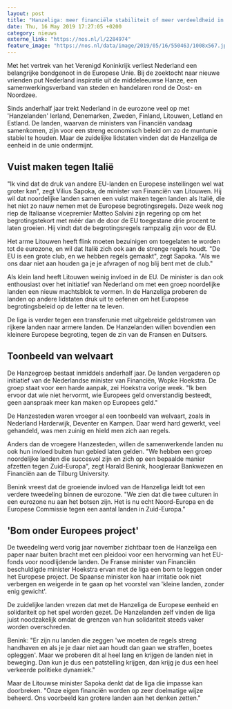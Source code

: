 ```yaml
---
layout: post
title: "Hanzeliga: meer financiële stabiliteit of meer verdeeldheid in Europa?"
date: Thu, 16 May 2019 17:27:05 +0200
category: nieuws
externe_link: "https://nos.nl/l/2284974"
feature_image: "https://nos.nl/data/image/2019/05/16/550463/1008x567.jpg"
---
```


<p>Met het vertrek van het Verenigd Koninkrijk verliest Nederland een belangrijke bondgenoot in de Europese Unie. Bij de zoektocht naar nieuwe vrienden put Nederland inspiratie uit de middeleeuwse Hanze, een samenwerkingsverband van steden en handelaren rond de Oost- en Noordzee.</p>
<p>Sinds anderhalf jaar trekt Nederland in de eurozone veel op met 'Hanzelanden' Ierland, Denemarken, Zweden, Finland, Litouwen, Letland en Estland. De landen, waarvan de ministers van Financiën vandaag samenkomen, zijn voor een streng economisch beleid om zo de muntunie stabiel te houden. Maar de zuidelijke lidstaten vinden dat de Hanzeliga de eenheid in de unie ondermijnt.</p>
<h2>Vuist maken tegen Italië</h2>
<p>"Ik vind dat de druk van andere EU-landen en Europese instellingen wel wat groter kan", zegt Vilius Sapoka, de minister van Financiën van Litouwen. Hij wil dat noordelijke landen samen een vuist maken tegen landen als Italië, die het niet zo nauw nemen met de Europese begrotingsregels. Deze week nog riep de Italiaanse vicepremier Matteo Salvini zijn regering op om het begrotingstekort met méér dan de door de EU toegestane drie procent te laten groeien. Hij vindt dat de begrotingsregels rampzalig zijn voor de EU.</p>
<p>Het arme Litouwen heeft flink moeten bezuinigen om toegelaten te worden tot de eurozone, en wil dat Italië zich ook aan de strenge regels houdt. "De EU is een grote club, en we hebben regels gemaakt", zegt Sapoka. "Als we ons daar niet aan houden ga je je afvragen of nog blij bent met de club."</p>
<p>Als klein land heeft Litouwen weinig invloed in de EU. De minister is dan ook enthousiast over het initiatief van Nederland om met een groep noordelijke landen een nieuw machtsblok te vormen. In de Hanzeliga proberen de landen op andere lidstaten druk uit te oefenen om het Europese begrotingsbeleid op de letter na te leven.</p>
<p>De liga is verder tegen een transferunie met uitgebreide geldstromen van rijkere landen naar armere landen. De Hanzelanden willen bovendien een kleinere Europese begroting, tegen de zin van de Fransen en Duitsers.</p>
<h2>Toonbeeld van welvaart</h2>
<p>De Hanzegroep bestaat inmiddels anderhalf jaar. De landen vergaderen op initiatief van de Nederlandse minister van Financiën, Wopke Hoekstra. De groep staat voor een harde aanpak, zei Hoekstra vorige week. "Ik ben ervoor dat wie niet hervormt, wie Europees geld onverstandig besteedt, geen aanspraak meer kan maken op Europees geld."</p>
<p>De Hanzesteden waren vroeger al een toonbeeld van welvaart, zoals in Nederland Harderwijk, Deventer en Kampen. Daar werd hard gewerkt, veel gehandeld, was men zuinig en hield men zich aan regels.</p>
<p>Anders dan de vroegere Hanzesteden, willen de samenwerkende landen nu ook hun invloed buiten hun gebied laten gelden. "We hebben een groep noordelijke landen die succesvol zijn en zich op een bepaalde manier afzetten tegen Zuid-Europa", zegt Harald Benink, hoogleraar Bankwezen en Financiën aan de Tilburg University.</p>
<p>Benink vreest dat de groeiende invloed van de Hanzeliga leidt tot een verdere tweedeling binnen de eurozone. "We zien dat die twee culturen in een eurozone nu aan het botsen zijn. Het is nu echt Noord-Europa en de Europese Commissie tegen een aantal landen in Zuid-Europa."</p>
<h2>'Bom onder Europees project'</h2>
<p>De tweedeling werd vorig jaar november zichtbaar toen de Hanzeliga een paper naar buiten bracht met een pleidooi voor een hervorming van het EU-fonds voor noodlijdende landen. De Franse minister van Financiën beschuldigde minister Hoekstra ervan met de liga een bom te leggen onder het Europese project. De Spaanse minister kon haar irritatie ook niet verbergen en weigerde in te gaan op het voorstel van 'kleine landen, zonder enig gewicht'.</p>
<p>De zuidelijke landen vrezen dat met de Hanzeliga de Europese eenheid en solidariteit op het spel worden gezet. De Hanzelanden zelf vinden de liga juist noodzakelijk omdat de grenzen van hun solidariteit steeds vaker worden overschreden.</p>
<p>Benink: "Er zijn nu landen die zeggen 'we moeten de regels streng handhaven en als je je daar niet aan houdt dan gaan we straffen, boetes opleggen'. Maar we proberen dit al heel lang en krijgen de landen niet in beweging. Dan kun je dus een patstelling krijgen, dan krijg je dus een heel verkeerde politieke dynamiek."</p>
<p>Maar de Litouwse minister Sapoka denkt dat de liga die impasse kan doorbreken. "Onze eigen financiën worden op zeer doelmatige wijze beheerd. Ons voorbeeld kan grotere landen aan het denken zetten."</p>

